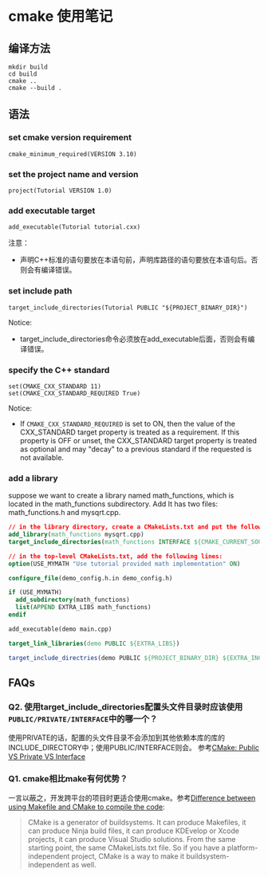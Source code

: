 # cmake 使用笔记

## 编译方法

```
mkdir build
cd build
cmake ..
cmake --build .
```

## 语法

### set cmake version requirement
```
cmake_minimum_required(VERSION 3.10)
```

### set the project name and version
```
project(Tutorial VERSION 1.0)
```

### add executable target
```
add_executable(Tutorial tutorial.cxx)
```

注意：
- 声明C++标准的语句要放在本语句前，声明库路径的语句要放在本语句后。否则会有编译错误。

### set include path
```
target_include_directories(Tutorial PUBLIC "${PROJECT_BINARY_DIR}")
```

Notice:
- target_include_directories命令必须放在add_executable后面，否则会有编译错误。

### specify the C++ standard
```
set(CMAKE_CXX_STANDARD 11)
set(CMAKE_CXX_STANDARD_REQUIRED True)
```

Notice:
- If `CMAKE_CXX_STANDARD_REQUIRED` is set to ON, then the value of the CXX_STANDARD target property is treated as a requirement. If this property is OFF or unset, the CXX_STANDARD target property is treated as optional and may "decay" to a previous standard if the requested is not available.

### add a library

suppose we want to create a library named math_functions, which is located in the math_functions subdirectory. Add It has two files: math_functions.h and mysqrt.cpp.

```cmake
// in the library directory, create a CMakeLists.txt and put the following lines in it:
add_library(math_functions mysqrt.cpp)
target_include_directories(math_functions INTERFACE ${CMAKE_CURRENT_SOURCE_DIR})

// in the top-level CMakeLists.txt, add the following lines:
option(USE_MYMATH "Use tutorial provided math implementation" ON)

configure_file(demo_config.h.in demo_config.h)

if (USE_MYMATH)
  add_subdirectory(math_functions)
  list(APPEND EXTRA_LIBS math_functions)
endif

add_executable(demo main.cpp)

target_link_libraries(demo PUBLIC ${EXTRA_LIBS})

target_include_directries(demo PUBLIC ${PROJECT_BINARY_DIR} ${EXTRA_INCLUDES})
```

## FAQs

### Q2. 使用target_include_directories配置头文件目录时应该使用`PUBLIC/PRIVATE/INTERFACE`中的哪一个？

使用PRIVATE的话，配置的头文件目录不会添加到其他依赖本库的库的INCLUDE_DIRECTORY中；使用PUBLIC/INTERFACE则会。
参考[CMake: Public VS Private VS Interface][cmake_include]

### Q1. cmake相比make有何优势？

一言以蔽之，开发跨平台的项目时更适合使用cmake。参考[Difference between using Makefile and CMake to compile the code][cmake_make]:

> CMake is a generator of buildsystems. It can produce Makefiles, it can produce Ninja build files, it can produce KDEvelop or Xcode projects, it can produce Visual Studio solutions. From the same starting point, the same CMakeLists.txt file. So if you have a platform-independent project, CMake is a way to make it buildsystem-independent as well.

  [cmake_make]: https://stackoverflow.com/questions/25789644/difference-between-using-makefile-and-cmake-to-compile-the-code
  [cmake_include]: https://leimao.github.io/blog/CMake-Public-Private-Interface/
